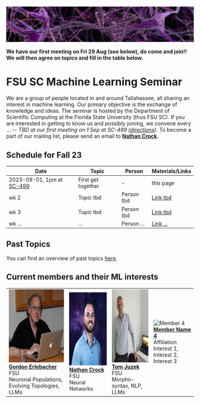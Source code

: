 ![Inspiring_banner](inspiring_banner2.jpg)

**We have our first meeting on Fri 29 Aug (see below), do come and join!! We will then agree on topics and fill in the table below.**

# FSU SC Machine Learning Seminar

We are a group of people located in and around Tallahassee, all sharing an interest in machine learning. Our primary objective is the exchange of knowledge and ideas. The seminar is hosted by the Department of Scientific Computing at the Florida State University (thus FSU SC). If you are interested in getting to know us and possibly joining, we convene every ... -- *TBD at our first meeting on 1 Sep at SC-499 ([directions](https://goo.gl/maps/BJLxE3Q7H1MTBqMu6))*. To become a part of our mailing list, please send an email to [**Nathan Crock**](https://www.sc.fsu.edu/people?uid=ndc08).

## Schedule for Fall 23

| Date       | Topic        | Person | Materials/Links |
|------------|--------------|--------|-----------------|
| 2023-09-01, 1pm at [SC-499](https://goo.gl/maps/BJLxE3Q7H1MTBqMu6) | First get together | - | this page |
| wk 2 | Topic tbd     | Person tbd | [Link tbd](#) |
| wk 3    | Topic tbd      | Person tbd | [Link tbd](#) |
| wk ...    | ...      | Person ... | [Link ...](#) |

## Past Topics

You can find an overview of past topics [here](#). 

## Current members and their ML interests

|            |            |            |            |
|------------|------------|------------|------------|
| <img src="member_jpgs/gerlebacher.jpg" alt="gerlebacher.jpg" width="196" height="196"> <br /> [**Gordon Erlebacher**](https://www.sc.fsu.edu/people/faculty?uid=gerlebacher) <br /> FSU <br /> Neuronal Populations, Evolving Topologies, LLMs | <img src="member_jpgs/ncrock.jpg" alt="ncrock.jpg" width="196" height="196"> <br /> [**Nathan Crock**](https://www.sc.fsu.edu/people?uid=ndc08) <br /> FSU <br /> Neural Networks | <img src="member_jpgs/tjuzek2.jpg" alt="tjuzek.jpg" width="196" height="196"> <br /> [**Tom Juzek**](https://modlang.fsu.edu/person/tom-juzek) <br /> FSU <br /> Morpho-syntax, NLP, LLMs | ![Member 4](member4.jpg) <br /> [**Member Name 4**](#) <br /> Affiliation <br /> Interest 1, Interest 2, Interest 3 |




